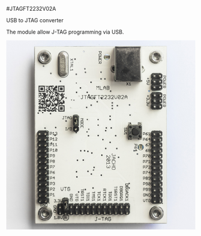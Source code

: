 <!--- PrjInfo ---> <!--- Please remove this line after manually editing --->
<!--- 00a56be08b96043df9e37d6aff7b6990 --->
<!--- Created:20170111-16:38: ---> 
<!--- Author:Mlab: ---> 
<!--- AuthorEmail:mlab@mlab.cz: ---> 
<!--- Tags:imported: ---> 
<!--- Ust:http://www.ust.cz/shop/product_info.php?products_id=236: ---> 
<!--- Name:JTAGFT2232V02A: --->
#JTAGFT2232V02A 
<!--- LongName --->
USB to JTAG converter
<!--- ELongName ---> 

<!--- Lead --->
The module allow J-TAG programming via USB.
<!--- ELead ---> 

![LeadImg](DOC/SRC/img/JTAGFT2232V02A_Top_Big.jpg) 


​
​
<!--- Description --->
<!--- EDescription --->
<!--- Content --->
<!--- EContent --->
            